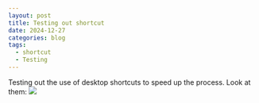 ```yaml
---
layout: post
title: Testing out shortcut
date: 2024-12-27
categories: blog
tags:
  - shortcut
  - Testing
---
```

Testing out the use of desktop shortcuts to speed up the process. Look at them:
 ![](Pasted%20image%2020241228110510.png)
